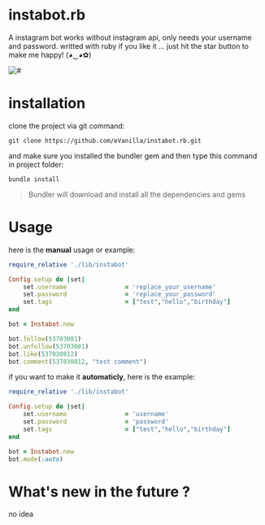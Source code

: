 # instabot.rb
A instagram bot works without instagram api, only needs your username and password. writted with ruby
if you like it ... just hit the star button to make me happy! (◕‿◕✿)

![#](https://img.shields.io/badge/status-under%20construction-ff69b4.svg)

# installation

clone the project via git command:
```
git clone https://github.com/eVanilla/instabot.rb.git
```

and make sure you installed the bundler gem and then type this command in project folder:
```
bundle install
```
> Bundler will download and install all the dependencies and gems

# Usage
here is the **manual** usage or example:

```ruby
require_relative './lib/instabot' 

Config.setup do |set|
    set.username                = 'replace_your_username'
    set.password                = 'replace_your_password'
    set.tags                    = ["test","hello","birthday"]
end

bot = Instabot.new

bot.follow(53703081)
bot.unfollow(53703081)
bot.like(537030812)
bot.comment(537030812, "test comment")
```

if you want to make it **automaticly**, here is the example:

```ruby
require_relative './lib/instabot' 

Config.setup do |set|
    set.username                = 'username'
    set.password                = 'password'
    set.tags                    = ["test","hello","birthday"]
end

bot = Instabot.new
bot.mode(:auto)
```

# What's new in the future ?
no idea

